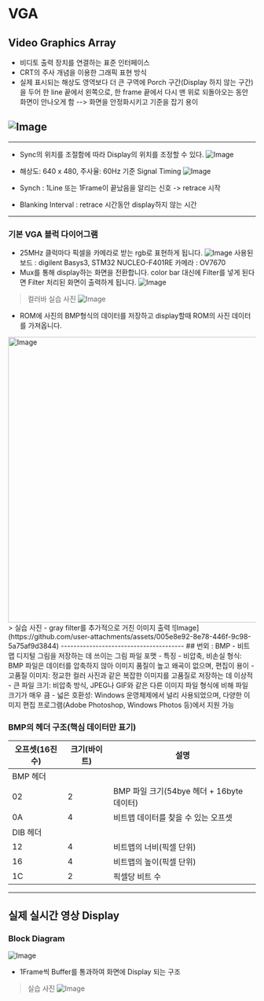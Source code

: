 # VGA 
##  Video Graphics Array 
 - 비디토 출력 장치를 연결하는 표준 인터페이스
 - CRT의 주사 개념을 이용한 그래픽 표현 방식
 - 실제 표시되는 해상도 영역보다 더 큰 구역에 Porch 구간(Display 하지 않는 구간)을 두어 한 line 끝에서 왼쪽으로, 한 frame 끝에서 다시 맨 위로 되돌아오는 동안 화면이 안나오게 함    --> 화면을 안정화시키고 기준을 잡기 용이         

![Image](https://github.com/user-attachments/assets/7eadfa60-688f-4671-95fd-d9a456c667ef)
-----------------------------
---------------------------------
 - Sync의 위치를 조절함에 따라 Display의 위치를 조정할 수 있다.
![Image](https://github.com/user-attachments/assets/dd2baf99-c15b-429b-a120-e09dc0f994be)

 - 해상도: 640 x 480, 주사율: 60Hz 기준 Signal Timing
![Image](https://github.com/user-attachments/assets/985b3aea-9168-4652-885f-d9a8cebb1b61)
 - Synch : 1Line 또는 1Frame이 끝났음을 알리는 신호 -> retrace 시작
 - Blanking Interval : retrace 시간동안 display하지 않는 시간

----------------------------------------------------------------
### 기본 VGA 블럭 다이어그램
- 25MHz 클럭마다 픽셀을 카메라로 받는 rgb로 표현하게 됩니다.
![Image](https://github.com/user-attachments/assets/065ec26a-41a1-4b78-8200-f96c1127bb2c)
사용된 보드 : digilent Basys3, STM32 NUCLEO-F401RE 카메라 : OV7670
- Mux를 통해 display하는 화면을 전환합니다.
color bar 대신에 Filter를 넣게 된다면 Filter 처리된 화면이 출력하게 됩니다.
![Image](https://github.com/user-attachments/assets/3cbe97fd-ec57-484b-8c9f-9c76c6b04c23)
> 컬러바 실습 사진
![Image](https://github.com/user-attachments/assets/efa48fc2-aebb-4617-9a05-ec3437273e63)


- ROM에 사진의 BMP형식의 데이터를 저장하고 display할때 ROM의 사진 데이터를 가져옵니다.
<img width="966" height="581" alt="Image" src="https://github.com/user-attachments/assets/31909715-12e7-46d7-9adb-15e2eb9ca9b3" />
> 실습 사진
    - gray filter를 추가적으로 거친 이미지 출력
![Image](https://github.com/user-attachments/assets/005e8e92-8e78-446f-9c98-5a75af9d3844)
---------------------------------------
## 번외 : BMP
- 비트맵 디지털 그림을 저장하는 데 쓰이는 그림 파일 포맷
- 특징
    - 비압축, 비손실 형식: BMP 파일은 데이터를 압축하지 않아 이미지 품질이 높고 왜곡이 없으며, 편집이 용이 
    - 고품질 이미지: 정교한 컬러 사진과 같은 복잡한 이미지를 고품질로 저장하는 데 이상적 
    - 큰 파일 크기: 비압축 방식, JPEG나 GIF와 같은 다른 이미지 파일 형식에 비해 파일 크기가 매우 큼 
    - 넓은 호환성: Windows 운영체제에서 널리 사용되었으며, 다양한 이미지 편집 프로그램(Adobe Photoshop, Windows Photos 등)에서 지원 가능

### BMP의 헤더 구조(핵심 데이터만 표기)
| 오프셋(16진수) | 크기(바이트) | 설명 |
|--------|---------|----------|
|   BMP 헤더    |
|02|2|BMP 파일 크기(54bye 헤더 + 16byte 데이터)|
|0A|4|비트맵 데이터를 찾을 수 있는 오프셋|
|   DIB 헤더    |
|12|4|비트맵의 너비(픽셀 단위)|
|16|4|비트맵의 높이(픽셀 단위)|
|1C|2|픽셀당 비트 수|

-------------------------------------
## 실제 실시간 영상 Display
### Block Diagram
![Image](https://github.com/user-attachments/assets/a83b397d-6f4f-49b2-8a7d-107815cb872e)
- 1Frame씩 Buffer를 통과하여 화면에 Display 되는 구조

> 실습 사진
![Image](https://github.com/user-attachments/assets/877c3397-60b8-4752-a36e-3669dbbf7ac4)